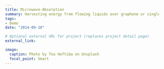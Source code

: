 ```yaml
---
title: Microwave-Absorption
summary: Harvesting energy from flowing liquids over graphene or single-walled carbon nanotubes(SWCNTs)
tags:
- Demo
date: "2014-09-10"

# Optional external URL for project (replaces project detail page).
external_link: 

image:
  caption: Photo by Toa Heftiba on Unsplash
  focal_point: Smart
---
```

